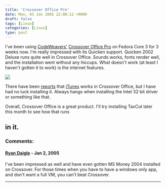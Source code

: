 ```yaml
---
title: 'Crossover Office Pro'
date: Mon, 03 Jan 2005 22:00:12 +0000
draft: false
tags: [Linux]
categories: [Linux]
type: post
---
```


I've been using [CodeWeavers'](http://www.codeweavers.com/) [Crossover Office Pro](http://www.codeweavers.com/site/products/cxoffice/) on Fedora Core 3 for 3 weeks now. I'm really impressed with its Quicken support. Quicken 2002 Deluxe runs quite well in Crossover Office. Sounds works, fonts render well, and the installation went without any hiccups. What doesn't work (at least I haven't gotten it to work) is the internet features.

[![](http://jroller.com/resources/jmrodri/quicken_main_small.png)](http://jroller.com/resources/jmrodri/quicken_main.png)

There have been [reports](http://www.codeweavers.com/site/compatibility/browse/name?app_id=134) that [iTunes](http://www.apple.com/itunes) works in Crossover Office, but I have had no luck installing it. Always hangs when installing the Intel 32 bit driver or something like that.

Overall, Crossover Office is a great product. I'll try installing TaxCut later this month to see how that runs

in it.
---
### Comments:
#### [Ryan Daigle](http://ryandaigle.com/ "rwdaigle@yahoo.com") - <time datetime="2005-01-18 09:27:49">Jan 2, 2005</time>

I've been impressed as well and have even gotten MS Money 2004 installed on Crossover. For those times when you have to have a windows only app, and don't want a full VM, you can't beat Crossover.
<hr />
